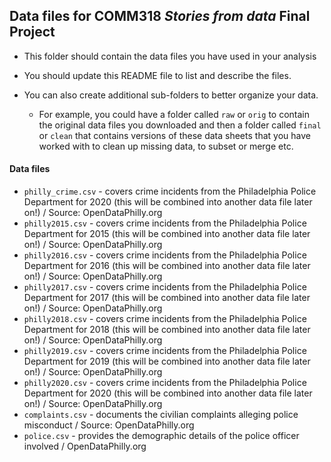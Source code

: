 ## Data files for COMM318 _Stories from data_ Final Project

* This folder should contain the data files you have used in your analysis


* You should update this README file to list and describe the files.


* You can also create additional sub-folders to better organize your data.
    * For example, you could have a folder called `raw` or `orig` to contain the original data files you downloaded and then a folder called `final` or `clean` that contains versions of these data sheets that you have worked with to clean up missing data, to subset or merge etc.
    
    
#### Data files

* `philly_crime.csv` - covers crime incidents from the Philadelphia Police Department for 2020 (this will be combined into another data file later on!) / Source: OpenDataPhilly.org
* `philly2015.csv` - covers crime incidents from the Philadelphia Police Department for 2015 (this will be combined into another data file later on!) / Source: OpenDataPhilly.org
* `philly2016.csv` - covers crime incidents from the Philadelphia Police Department for 2016 (this will be combined into another data file later on!) / Source: OpenDataPhilly.org
* `philly2017.csv` - covers crime incidents from the Philadelphia Police Department for 2017 (this will be combined into another data file later on!) / Source: OpenDataPhilly.org
* `philly2018.csv` - covers crime incidents from the Philadelphia Police Department for 2018 (this will be combined into another data file later on!) / Source: OpenDataPhilly.org
* `philly2019.csv` - covers crime incidents from the Philadelphia Police Department for 2019 (this will be combined into another data file later on!) / Source: OpenDataPhilly.org
* `philly2020.csv` - covers crime incidents from the Philadelphia Police Department for 2020 (this will be combined into another data file later on!) / Source: OpenDataPhilly.org
* `complaints.csv` - documents the civilian complaints alleging police misconduct / Source: OpenDataPhilly.org
* `police.csv` - provides the demographic details of the police officer involved / OpenDataPhilly.org